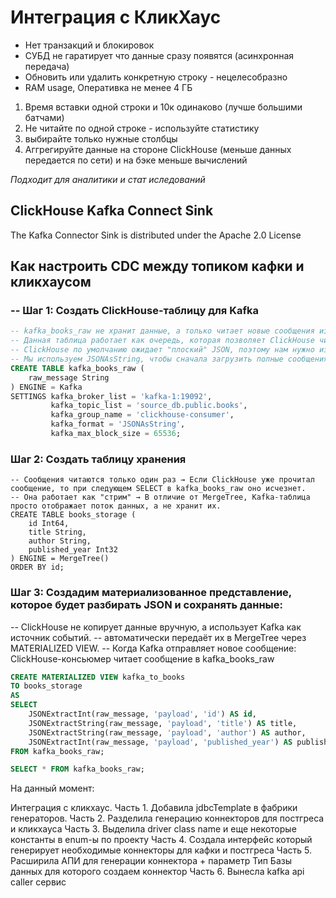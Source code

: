 # Интеграция с КликХаус 

- Нет транзакций и блокировок
- СУБД не гаратирует что данные сразу появятся (асинхронная передача)
- Обновить или удалить конкретную строку - нецелесобразно
- RAM usage, Оперативка не менее 4 ГБ

1. Время вставки одной строки и 10к одинаково (лучше большими батчами)
2. Не читайте по одной строке - используйте статистику
3. выбирайте только нужные столбцы
4. Аггрегируйте данные на стороне ClickHouse (меньше данных передается по сети) и на бэке меньше вычислений

_Подходит для аналитики и стат иследований_

## ClickHouse Kafka Connect Sink
The Kafka Connector Sink is distributed under the Apache 2.0 License

## Как настроить CDC между топиком кафки и кликхаусом

### -- Шаг 1: Создать ClickHouse-таблицу для Kafka
```sql
-- kafka_books_raw не хранит данные, а только читает новые сообщения из Kafka в реальном времени.
-- Данная таблица работает как очередь, которая позволяет ClickHouse читать данные из Kafka без внешних консьюмеров (Python, Java).
-- ClickHouse по умолчанию ожидает "плоский" JSON, поэтому нам нужно извлекать только payload
-- Мы используем JSONAsString, чтобы сначала загрузить полные сообщения, а потом парсить их:
CREATE TABLE kafka_books_raw (
    raw_message String
) ENGINE = Kafka
SETTINGS kafka_broker_list = 'kafka-1:19092',
         kafka_topic_list = 'source_db.public.books',
         kafka_group_name = 'clickhouse-consumer',
         kafka_format = 'JSONAsString',
         kafka_max_block_size = 65536;
```

### Шаг 2: Создать таблицу хранения
```
-- Сообщения читаются только один раз → Если ClickHouse уже прочитал сообщение, то при следующем SELECT в kafka_books_raw оно исчезнет.
-- Она работает как "стрим" → В отличие от MergeTree, Kafka-таблица просто отображает поток данных, а не хранит их.
CREATE TABLE books_storage (
    id Int64,
    title String,
    author String,
    published_year Int32
) ENGINE = MergeTree()
ORDER BY id;
```

### Шаг 3: Создадим материализованное представление, которое будет разбирать JSON и сохранять данные:

-- ClickHouse не копирует данные вручную, а использует Kafka как источник событий.
-- автоматически передаёт их в MergeTree через MATERIALIZED VIEW.
-- Когда Kafka отправляет новое сообщение: ClickHouse-консьюмер читает сообщение в kafka_books_raw
```sql
CREATE MATERIALIZED VIEW kafka_to_books
TO books_storage
AS
SELECT
    JSONExtractInt(raw_message, 'payload', 'id') AS id,
    JSONExtractString(raw_message, 'payload', 'title') AS title,
    JSONExtractString(raw_message, 'payload', 'author') AS author,
    JSONExtractInt(raw_message, 'payload', 'published_year') AS published_year
FROM kafka_books_raw;

SELECT * FROM kafka_books_raw;
```

На данный момент:

Интеграция с кликхаус.
Часть 1. Добавила jdbcTemplate в фабрики генераторов. 
Часть 2. Разделила генерацию коннекторов для постгреса и кликхауса
Часть 3. Выделила driver class name и еще некоторые константы в enum-ы по проекту
Часть 4. Создала интерфейс который генерирует необходимые коннекторы для кафки и постгреса
Часть 5. Расширила АПИ для генерации коннектора + параметр Тип Базы данных для которого создаем коннектор
Часть 6. Вынесла kafka api caller сервис
